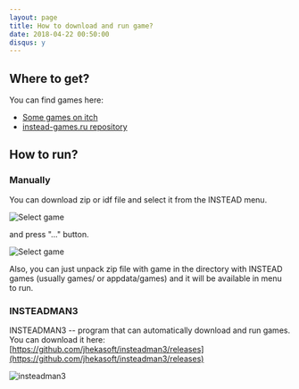 ```yaml
---
layout: page
title: How to download and run game?
date: 2018-04-22 00:50:00
disqus: y
---
```


## Where to get?

You can find games here:

- [Some games on itch](http://instead.itch.io)
- [instead-games.ru repository](http://instead-games.ru)

## How to run?

### Manually

You can download zip or idf file and select it from the INSTEAD menu.

![Select game](img/select-game0-en.png)

and press "..." button.

![Select game](img/select-game1-en.png)

Also, you can just unpack zip file with game in the directory with INSTEAD games (usually games/ or appdata/games) and it will be available in menu to run.

### INSTEADMAN3

INSTEADMAN3 -- program that can automatically download and run games.
You can download it here: [https://github.com/jhekasoft/insteadman3/releases](https://github.com/jhekasoft/insteadman3/releases)

![insteadman3](img/insteadman3.png)
 
